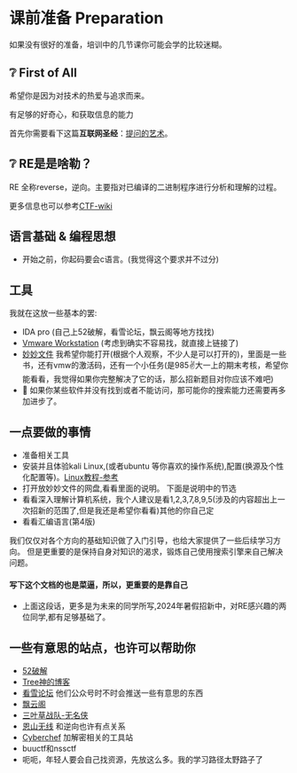 # 课前准备 Preparation
如果没有很好的准备，培训中的几节课你可能会学的比较迷糊。

## :grey_question: First of All
希望你是因为对技术的热爱与追求而来。

有足够的好奇心，和获取信息的能力

首先你需要看下这篇**互联网圣经**：[提问的艺术](https://how-to-ask.natro92.fun/)。

## :grey_question: RE是是啥勒？
RE 全称reverse，逆向。主要指对已编译的二进制程序进行分析和理解的过程。

更多信息也可以参考[CTF-wiki](https://ctf-wiki.org/reverse/introduction/)

## 语言基础 & 编程思想
- 开始之前，你起码要会c语言。(我觉得这个要求并不过分)
## 工具
我就在这放一些基本的罢:

- IDA pro (自己上52破解，看雪论坛，飘云阁等地方找找)
- [Vmware Workstation](https://softwareupdate.vmware.com/cds/vmw-desktop/ws/17.5.2/23775571/windows/core/VMware-workstation-17.5.2-23775571.exe.tar) (考虑到确实不容易找，就直接上链接了) 
- [妙妙文件](https://drive.google.com/drive/folders/1L2TQ8rgXnlKK5hOkxinGWEtqQQ6NqRV0)  我希望你能打开(根据个人观察，不少人是可以打开的)，里面是一些书，还有vmw的激活码，还有一个小任务(是985✌大一上的期末考核，希望你能看看，我觉得如果你完整解决了它的话，那么招新题目对你应该不难吧)
- :stop_sign: 如果你某些软件并没有找到或者不能访问，那可能你的搜索能力还需要再多加进步了。

## 一点要做的事情
- 准备相关工具
- 安装并且体验kali Linux,(或者ubuntu 等你喜欢的操作系统),配置(换源及个性化配置等)。[Linux教程-参考](https://www.runoob.com/w3cnote/linux-common-command-2.html)
- 打开放妙妙文件的网盘,看看里面的说明。
  下面是说明中的节选
- 看看深入理解计算机系统，我个人建议是看1,2,3,7,8,9,5(涉及的内容超出上一次招新的范围了,但是我还是希望你看看)其他的你自己定
- 看看汇编语言(第4版)

我们仅仅对各个方向的基础知识做了入门引导，也给大家提供了一些后续学习方向。
但是更重要的是保持自身对知识的渴求，锻炼自己使用搜索引擎来自己解决问题。

#### 写下这个文档的也是菜逼，所以，更重要的是靠自己

- 上面这段话，更多是为未来的同学所写,2024年暑假招新中，对RE感兴趣的两位同学,都有足够基础了。
## 一些有意思的站点，也许可以帮助你
- [52破解](https://52pojie.cn/)
- [Tree神的博客](https://treesec.cn/)
- [看雪论坛](https://bbs.kanxue.com/) 他们公众号时不时会推送一些有意思的东西
- [飘云阁](https://www.chinapyg.com/)
- [三叶草战队-无名侠](https://space.bilibili.com/7761039)
- [恩山无线](https://right.com.cn) 和逆向也许有点关系
- [Cyberchef](https://gchq.github.io/CyberChef/) 加解密相关的工具站
- buuctf和nssctf
- 呃呃，年轻人要会自己找资源，先放这么多。我的学习路径太野路子了
